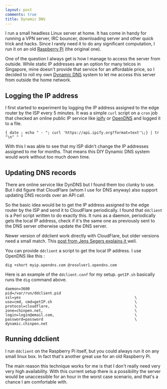 ```yaml
---
layout: post
comments: true
title: Dynamic DNS
---
```


I run a small headless Linux server at home. It has come in handy for running a VPN server, IRC bouncer, downloading server and other quick trick and hacks. Since I rarely need it to do any significant computation, I run it on an old [Raspberry Pi](https://www.raspberrypi.org/) (the original one).

One of the question I always get is how I manage to access the server from outside. While static IP addresses are an option for many telcos in Singapore, mine doesn't provide that service for an affordable price, so I decided to roll my own [Dynamic DNS](https://en.wikipedia.org/wiki/Dynamic_DNS) system to let me access this server from outside the home network.

## Logging the IP address

I first started to experiment by logging the IP address assigned to the edge router by the ISP every 5 minutes. It was a simple `curl` script on a `cron` job that checked an online public IP service like [ipify](https://www.ipify.org/) or [OpenDNS](https://diagnostic.opendns.com/myip) and logged it to a file.

`{ date ; echo " - "; curl 'https://api.ipify.org?format=text'\;} | tr "\n" " "`

With this I was able to see that my ISP didn't change the IP addresses assigned to me for months. That means this DIY Dynamic DNS system would work without too much down time.

## Updating DNS records

There are online service like DynDNS but I found them too clunky to use. But I did figure that CloudFlare (whom I use for DNS anyway) also support updating DNS records over an API call.

So the basic idea would be to get the IP address assigned to the edge router by the ISP and send it to CloudFlare periodically. I found that `ddclient` is a Perl script written to do exactly this. It runs as a daemon, periodically gets the local IP address, check if it's the same one as previously sent to the DNS server otherwise update the DNS server.

Newer version of ddclient work directly with CloudFlare, but older versions need a small match. This [post from Jens Segers explains it ](https://jenssegers.com/84/dynamic-dns-for-cloudflare-with-ddclient) well.


You can provide `ddclient` a script to get the local IP address. I use OpenDNS like this :

`dig +short myip.opendns.com @resolver1.opendns.com`

Here is an example of the `ddclient.conf` for my setup. `getIP.sh` basically runs the `dig` command above.

```
daemon=3600
pid=/var/run/ddclient.pid
ssl=yes                                                   \
use=cmd, cmd=getIP.sh                                     \
protocol=cloudflare,                                      \
zone=chinpen.net,                                         \
login=login@email.com,                                    \
password=password                                         \
dynamic.chinpen.net
```

## Running ddclient

I run `ddclient` on the Raspberry Pi itself, but you could always run it on any small linux box. In fact that's another great use for an old Raspberry Pi.

The main reason this technique works for me is that I don't really need very very high availability. With this current setup there is a possibility the server would be unaccessible for an hour in the worst case scenario, and that's a chance I am comfortable with.
